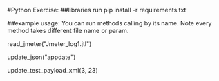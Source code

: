 #Python Exercise:
##libraries
run pip install -r requirements.txt

##example usage:
You can run methods calling by its name. Note every method takes different file name or param.

read_jmeter("Jmeter_log1.jtl")

update_json("appdate")

update_test_payload_xml(3, 23)